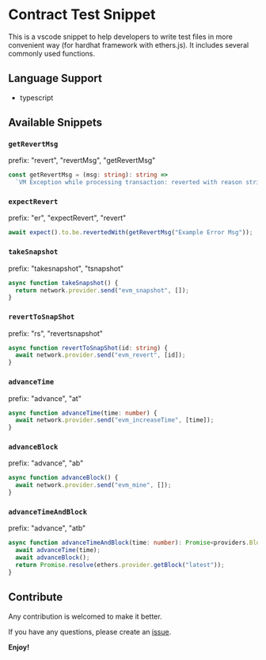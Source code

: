 # Contract Test Snippet

This is a vscode snippet to help developers to write test files in more convenient way (for hardhat framework with ethers.js). It includes several commonly used functions.

## Language Support

- typescript

## Available Snippets

### `getRevertMsg`

prefix: "revert", "revertMsg", "getRevertMsg"

```typescript
const getRevertMsg = (msg: string): string =>
  `VM Exception while processing transaction: reverted with reason string '${msg}'`;
```

### `expectRevert`

prefix: "er", "expectRevert", "revert"

```typescript
await expect().to.be.revertedWith(getRevertMsg("Example Error Msg"));
```

### `takeSnapshot`

prefix: "takesnapshot", "tsnapshot"

```typescript
async function takeSnapshot() {
  return network.provider.send("evm_snapshot", []);
}
```

### `revertToSnapShot`

prefix: "rs", "revertsnapshot"

```typescript
async function revertToSnapShot(id: string) {
  await network.provider.send("evm_revert", [id]);
}
```

### `advanceTime`

prefix: "advance", "at"

```typescript
async function advanceTime(time: number) {
  await network.provider.send("evm_increaseTime", [time]);
}
```

### `advanceBlock`

prefix: "advance", "ab"

```typescript
async function advanceBlock() {
  await network.provider.send("evm_mine", []);
}
```

### `advanceTimeAndBlock`

prefix: "advance", "atb"

```typescript
async function advanceTimeAndBlock(time: number): Promise<providers.Block> {
  await advanceTime(time);
  await advanceBlock();
  return Promise.resolve(ethers.provider.getBlock("latest"));
}
```

## Contribute

Any contribution is welcomed to make it better.

If you have any questions, please create an [issue](https://github.com/SpaceStation09/contract-test-snippet/issues).

**Enjoy!**
